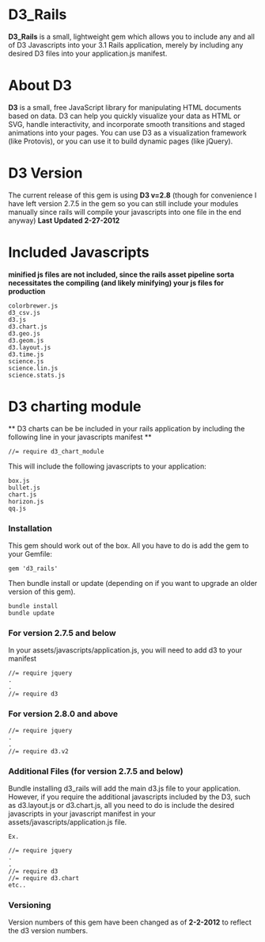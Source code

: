 # D3_Rails

**D3_Rails** is a small, lightweight gem which allows you to include any 
and all of D3 Javascripts into your 3.1 Rails application, merely by 
including any desired D3 files into your application.js manifest. 

# About D3 

**D3** is a small, free JavaScript library for manipulating HTML documents
based on data. D3 can help you quickly visualize your data as HTML or SVG,
handle interactivity, and incorporate smooth transitions and staged animations
into your pages. You can use D3 as a visualization framework (like Protovis),
or you can use it to build dynamic pages (like jQuery).

# D3 Version

The current release of this gem is using **D3 v=2.8** (though for convenience I have left version 2.7.5 in the gem so you can still include your modules manually since rails will compile your javascripts into one file in the end anyway)
**Last Updated 2-27-2012**

# Included Javascripts
**minified js files are not included, since the rails asset pipeline sorta necessitates the compiling (and likely minifying) your js files for production**

	colorbrewer.js
	d3_csv.js
	d3.js
	d3.chart.js
	d3.geo.js
	d3.geom.js
	d3.layout.js
	d3.time.js
	science.js
	science.lin.js
	science.stats.js

# D3 charting module

** D3 charts can be be included in your rails application by including the following line in your javascripts manifest **

	//= require d3_chart_module

This will include the following javascripts to your application:

	box.js
	bullet.js
	chart.js
	horizon.js
	qq.js
	
### Installation

This gem should work out of the box. All you have to do is add the gem to your Gemfile: 

	gem 'd3_rails'

Then bundle install or update (depending on if you want to upgrade an older version of this gem).
	
	bundle install
	bundle update

### For version 2.7.5 and below
In your assets/javascripts/application.js, you will need to add d3 to your manifest
	
	//= require jquery
	.
	.
	//= require d3 

### For version 2.8.0 and above
	//= require jquery
	.
	.
	//= require d3.v2

### Additional Files (for version 2.7.5 and below)

Bundle installing d3_rails will add the main d3.js file to your application. However, if you require the additional javascripts included by the D3, such as d3.layout.js or d3.chart.js, all you need to do is include the desired javascripts in your javascript manifest in your assets/javascripts/application.js file. 
	
	Ex. 
	
	//= require jquery
	.
	.
	//= require d3
	//= require d3.chart
	etc.. 
	
### Versioning

Version numbers of this gem have been changed as of **2-2-2012**  to reflect the d3 version numbers. 
